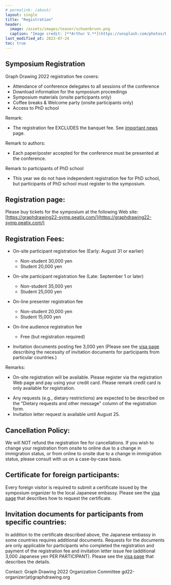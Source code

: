```yaml
---
# permalink: /about/
layout: single
title: "Registration"
header:
  image: /assets/images/teaser/schoenbrunn.png
  caption: "Image credit: [**Arthur V.**](https://unsplash.com/photos/b5zOkA3swe8)"
last_modified_at: 2023-07-24
toc: true
---
```


## Symposium Registration

Graph Drawing 2022 registration fee covers:
- Attendance of conference delegates to all sessions of the conference
- Download information for the symposium proceedings
- Symposium materials (onsite participants only)
- Coffee breaks & Welcome party (onsite participants only)
- Access to PhD school

Remark:
- The registration fee EXCLUDES the banquet fee. See [important news](/gd2022/pages/news/) page.

Remark to authors:
- Each paper/poster accepted for the conference must be presented at the conference.

Remark to participants of PhD school
- This year we do not have independent registration fee for PhD school, but participants of PhD school must register to the symposium.


## Registration page:

Please buy tickets for the symposium at the following Web site:
[https://graphdrawing22-symp.peatix.com/](https://graphdrawing22-symp.peatix.com/)


## Registration Fees:

* On-site participant registration fee (Early: August 31 or earlier)
  * Non-student 30,000 yen
  * Student 20,000 yen

* On-site participant registration fee (Late: September 1 or later)
  * Non-student 35,000 yen
  * Student 25,000 yen

* On-line presenter registration fee
  * Non-student 20,000 yen
  * Student 15,000 yen

* On-line audience registration fee
  * Free (but registration required)

* Invitation documents posting fee 3,000 yen
(Please see the [visa page](/gd2022/pages/visa/) describing the necessity of invitation documents for participants from particular countries.)

Remarks:

<!-- - On-line registration will be closed on 24:00 on September 5. -->
- On-site registration will be available. Please register via the registration Web page and pay using your credit card. Please remark credit card is only available for registration.
<!-- - Please remark credit cards or other digital payments are not available at the conference venue. -->
- Any requests (e.g., dietary restrictions) are expected to be described on the "Dietary requests and other message" column of the registration form.
- Invitation letter request is available until August 25. 

## Cancellation Policy:

We will NOT refund the registration fee for cancellations.
If you wish to change your registration from onsite to online due to a change in immigration status, or from online to onsite due to a change in immigration status, please consult with us on a case-by-case basis.

## Certificate for foreign participants:

Every foreign visitor is required to submit a certificate issued by the symposium organizer to the local Japanese embassy. Please see the [visa page](/gd2022/pages/visa) that describes how to request the certificate.

## Invitation documents for participants from specific countries:

In addition to the certificate described above, the Japanese embassy in some countries requires additional documents.  Requests for the documents are only applicable for participants who completed the registration and payment of the registration fee and invitation letter issue fee (additional 3,000 Japanese yen PER PARTICIPANT).  Please see the [visa page](/gd2022/pages/visa) that describes the details.

Contact: Graph Drawing 2022 Organization Committee
gd22-organizer(at)graphdrawing.org
